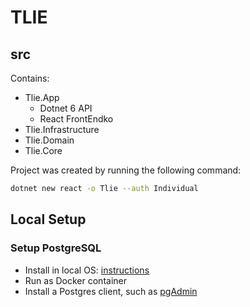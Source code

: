 # TLIE

## src

Contains:

- Tlie.App
    - Dotnet 6 API
    - React FrontEndko
- Tlie.Infrastructure
- Tlie.Domain
- Tlie.Core

Project was created by running the following command:

```bash
dotnet new react -o Tlie --auth Individual
```

## Local Setup

### Setup PostgreSQL


- Install in local OS: [instructions](https://www.prisma.io/dataguide/postgresql/setting-up-a-local-postgresql-database)
- Run as Docker container 
- Install a Postgres client, such as [pgAdmin](https://www.pgadmin.org/download/)